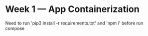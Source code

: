 # Week 1 — App Containerization

Need to run 'pip3 install -r requirements.txt' and 'npm i' before run compose